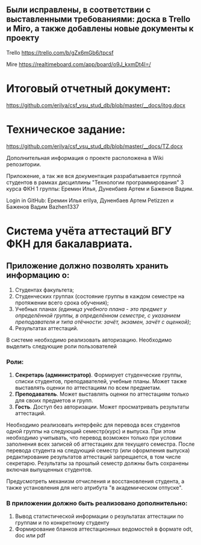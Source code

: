 ## Были исправлены, в соответствии с выставленными требованиями: доска в Trello и Miro, а также добавлены новые документы к проекту
Trello
https://trello.com/b/gZx6mGb6/tpcsf

Mire
https://realtimeboard.com/app/board/o9J_kxmDt4I=/
# Итоговый отчетный документ:
https://github.com/erilya/csf_vsu_stud_db/blob/master/__docs/itog.docx
# Техническое задание:
https://github.com/erilya/csf_vsu_stud_db/blob/master/__docs/TZ.docx


Дополнительная информация о проекте расположена в Wiki репозитории.

Приложение, а так же вся документация разрабатывается группой студентов в рамках дисциплины "Технологии программирования" 3 курса ФКН 1 группы: Еремин Илья, Дуненбаев Артем и Баженов Вадим.

Login in GitHub: Еремин Илья erilya, Дуненбаев Артем Petizzen и Баженов Вадим Bazhen1337

# Система учёта аттестаций ВГУ ФКН для бакалавриата.
## Приложение должно позволять хранить информацию о:
1. Студентах факультета;
2. Студенческих группах (состояние группы в каждом семестре на протяжении всего срока обучения);
3. Учебных планах _(единица учебного плана - это предмет у определённой группы, в определённом семестре, с указанием преподавателя и типа отёчности: зачёт, экзамен, зачёт с оценкой)_;
4. Результатах аттестаций.

В системе необходимо реализовать авторизацию. Необходимо выделить следующие роли пользователей
### Роли:
1. **Секретарь (администратор)**. Формирует студенческие группы, списки студентов, преподавателей, учебные планы. Может также выставлять оценки по аттестациям по всем предметам.
2. **Преподаватель**. Может выставлять оценки по аттестациям только для своих предметов и групп.
3. **Гость**. Доступ без авторизации. Может просматривать результаты аттестаций.

Необходимо реализовать интерфейс для перевода всех студентов одной группы на следующий семестр(курс) и выпуска. При этом необходимо учитывать, что перевод возможен только при условии заполнения всех записей об аттестациях для текущего семестра. После перевода студента на следующий семестр (или оформления выпуска) редактирование результатов аттестаций запрещается, в том числе секретарю. Результаты за прошлый семестр должны быть сохранены включая выпущенных студентов.

Предусмотреть механизм отчисления и восстановления студента, а также установления для него атрибута "в академическом отпуске". 

### В приложении должно быть реализовано дополнительно:
1. Вывод статистической информации о результатах аттестации по группам и по конкретному студенту
2. Формирование бланков аттестационных ведомостей в формате odt, doc или pdf
